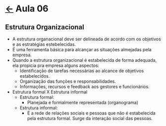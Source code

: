 # [&larr;](../index.md) Aula 06

## Estrutura Organizacional

- A estrutura organacional deve ser delineada de acordo com os objetivos e as estratégias estebelecidas.
- É uma ferramenta básica para alcançar as situações almejadas pela empresa.
- Quando a estrutura organizacional é estabelecida de forma adequada, ela propicia pra empresa alguns aspectos:
  - Identificação de tarefas necessárias ao alcance de objetivos estabelecidos.
  - Organização das funções e responsabilidades.
  - Informações, recursos e feedback aos gestores e funcionários.
- Estrutura formal X Estrutura informal
  - Estrutura formal:
    - Planejada e formalmente representada (organograma)
  - Estrutura informal:
    - É a rede de relações sociais e pessoas que não é estabelecida pela estrutura formal. Surge da interação social das pessoas.
